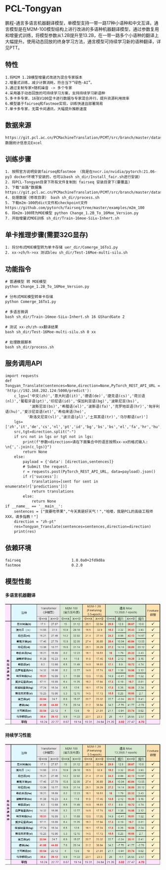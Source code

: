 # PCL-Tongyan
鹏程-通言多语言机器翻译模型，单模型支持一带一路17种小语种和中文互译。通言模型是在M2M-100模型结构上进行改进的多语种机器翻译模型，通过参数复用和增量式训练，将模型参数从1.2B提升至13.2B，在一带一路多个小语种的翻译上大幅提升。使用动态回放的终身学习方法，通言模型可持续学习新的语种翻译，详见PTT。

## 特性
    1.将M2M 1.2B模型增量式改进为混合专家版本
    2.增量式训练，减少计算消耗，符合当下“绿色-AI”。
    3.通过复制专家+随机噪音 -> 多个专家
    4.采用基于动态回放的可持续学习方案，支持持续学习新语种
    5.多卡多专家，16张V100显卡进行数据与专家混合并行，提升资源利用效率
    6.模型基于fairseq和fastmoe实现，训练快速且部署简易
    7.单卡多专家，无需卡间通讯，大幅提升推断速度   

## 数据来源
    https://git.pcl.ac.cn/PCMachineTranslation/PCMT/src/branch/master/datasets
    数据统计信息见Excel
    
## 训练步骤
    1. 按照官方说明安装fairseq和fastmoe （我是在nvcr.io/nvidia/pytorch:21.06-py3 docker环境下安装的，也可以bash sh_dir/Install_fair.sh进行安装）
    2. 将PCL-Tongyan目录下所有文件复制到 fairseq 安装目录下(要覆盖)
    3. 下载"丝路"数据集 https://git.pcl.ac.cn/PCMachineTranslation/PCMT/src/branch/master/datasets
    4. 处理数据（修改目录） bash sh_dir/process.sh
    5. 下载m2m-100的dict文件和checkpoint文件 https://github.com/pytorch/fairseq/tree/master/examples/m2m_100
    6. 将m2m-100转为MOE模型 python Change_1.2B_To_16Moe_Version.py
    7. 开始增量式MOE训练 sh_dir/Train-16moe-SiLu-Inhert.sh 

## 单卡推理步骤(需要32G显存)
    1. 将分布式MOE模型转为单卡存储 uer_dir/Comerge_16To1.py
    2. xx->zh/h->xx 测试bleu sh_dir/Test-16Moe-multi-silu.sh

## 功能指令
    # 普通模型 转 MOE模型 
    python Change_1.2B_To_16Moe_Version.py
    
    # 分布式MOE模型转单卡存储 
    python Comerge_16To1.py
    
    # 多语言微调 
    bash sh_dir/Train-16moe-SiLu-Inhert.sh 16 GShardGate 2
    
    # 测试 xx-zh/zh-xx翻译结果 
    bash sh_dir/Test-16Moe-multi-silu.sh 0 xx
    
    # 处理数据脚本 
    bash sh_dir/process.sh
    
## 服务调用API
    import requests
    def Tongyan_Translate(sentences=None,direction=None,PyTorch_REST_API_URL = 'http://192.168.202.124:5000/predict'):
        c_lgs=['中文(zh)','意大利语(it)','德语(de)','捷克语(cs)','荷兰语(nl)','葡萄牙语(pt)','印尼语(id)','保加利亚语(bg)','波斯尼亚(bs)',
               '波斯尼亚(bs)','希腊语(el)','波斯语(fa)','克罗地亚语(hr)','匈牙利语(hu)','爱沙尼亚语(et)','希伯来语(he)',
              '斯洛文尼亚(sl)','波兰语(pl)','土耳其语(tr)','乌尔都语(ur)']
        lgs=['zh','it','de','cs','nl','pt','id','bg','bs','bs','el','fa','hr','hu','et','he','sl','pl','tr','ur']
        src,tgt=direction.split("-")
        if src not in lgs or tgt not in lgs:
            print(f"参数<direction>请在下面集合中的语言按照xx-xx的格式输入: \n{','.join(c_lgs)}")
            return None
        else:
            payload = {'data': [direction,sentences]}
            # Submit the request.
            r = requests.post(PyTorch_REST_API_URL, data=payload).json()
            if r['success']:
                translations=[sent for sent in enumerate(r['predictions'])]
                return translations
            else:
                return None
    if __name__ == '__main__':
        sentences = ["我要吃苹果","今天真是好天气！","哈喽，我是PCL的高级工程师XXX，请多指教！"]
        direction = "zh-pt"
        res=Tongyan_Translate(sentences=sentences,direction=direction)
        print(res)   
        
## 依赖环境
    fairseq                       1.0.0a0+2fd9d8a     
    fastmoe                       0.2.0               
    
## 模型性能
#### 多语言机器翻译
![add image](https://github.com/Hanlard/PCL-Tongyan/blob/main/bleus.png)
#### 持续学习性能
![add image](https://github.com/Hanlard/PCL-Tongyan/blob/main/bleus.png)



